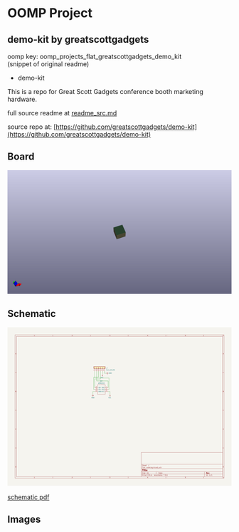 # OOMP Project  
## demo-kit  by greatscottgadgets  
  
oomp key: oomp_projects_flat_greatscottgadgets_demo_kit  
(snippet of original readme)  
  
- demo-kit  
  
This is a repo for Great Scott Gadgets conference booth marketing hardware.  
  
  full source readme at [readme_src.md](readme_src.md)  
  
source repo at: [https://github.com/greatscottgadgets/demo-kit](https://github.com/greatscottgadgets/demo-kit)  
## Board  
  
[![working_3d.png](working_3d_600.png)](working_3d.png)  
## Schematic  
  
[![working_schematic.png](working_schematic_600.png)](working_schematic.png)  
  
[schematic pdf](working_schematic.pdf)  
## Images  
